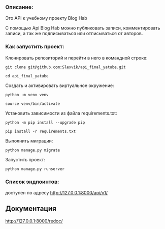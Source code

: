 ### Описание:

Это API к учебному проекту Blog Hab

С помощью Api Blog Hab можно публиковать записи, комментировать записи, а так же подписываться или отписываться от авторов.

### Как запустить проект:

Клонировать репозиторий и перейти в него в командной строке:

```
git clone git@github.com:Slexvik/api_final_yatube.git
```

```
cd api_final_yatube
```

Cоздать и активировать виртуальное окружение:

```
python -m venv venv
```

```
source venv/bin/activate
```

Установить зависимости из файла requirements.txt:

```
python -m pip install --upgrade pip
```

```
pip install -r requirements.txt
```

Выполнить миграции:

```
python manage.py migrate
```

Запустить проект:

```
python manage.py runserver
```

### Список эндпоинтов:

доступен по адресу http://127.0.0.1:8000/api/v1/

## Документация

 http://127.0.0.1:8000/redoc/
